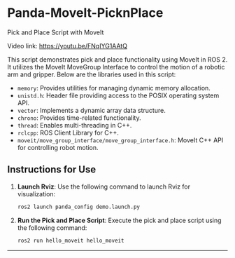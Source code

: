 # Panda-MoveIt-PicknPlace

Pick and Place Script with MoveIt

Video link: https://youtu.be/FNqIYG1AAtQ

This script demonstrates pick and place functionality using MoveIt in ROS 2. It utilizes the MoveIt MoveGroup Interface to control the motion of a robotic arm and gripper. Below are the libraries used in this script:

- `memory`: Provides utilities for managing dynamic memory allocation.
- `unistd.h`: Header file providing access to the POSIX operating system API.
- `vector`: Implements a dynamic array data structure.
- `chrono`: Provides time-related functionality.
- `thread`: Enables multi-threading in C++.
- `rclcpp`: ROS Client Library for C++.
- `moveit/move_group_interface/move_group_interface.h`: MoveIt C++ API for controlling robot motion.

## Instructions for Use

1. **Launch Rviz**: Use the following command to launch Rviz for visualization:

   ```bash
   ros2 launch panda_config demo.launch.py
   ```

2. **Run the Pick and Place Script**: Execute the pick and place script using the following command:

   ```bash
   ros2 run hello_moveit hello_moveit
   ```

---
